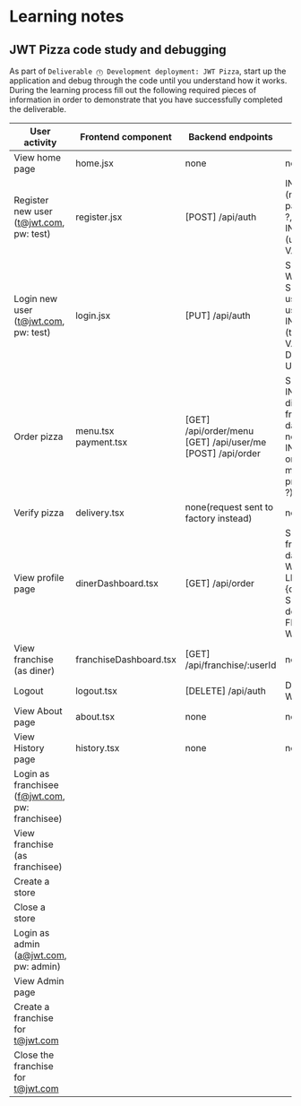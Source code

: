 # Learning notes

## JWT Pizza code study and debugging

As part of `Deliverable ⓵ Development deployment: JWT Pizza`, start up the application and debug through the code until you understand how it works. During the learning process fill out the following required pieces of information in order to demonstrate that you have successfully completed the deliverable.

| User activity                                       | Frontend component | Backend endpoints | Database SQL |
| --------------------------------------------------- | ------------------ | ----------------- | ------------ |
| View home page                                      |        home.jsx           |     none              |       none       |
| Register new user<br/>(t@jwt.com, pw: test)         |         register.jsx           |       [POST] /api/auth            |    INSERT INTO user (name, email, password) VALUES (?, ?, ?), <br/>INSERT INTO userRole (userId, role, objectId) VALUES (?, ?, ?)          |
| Login new user<br/>(t@jwt.com, pw: test)            |        login.jsx            |      [PUT] /api/auth             |         SELECT * FROM user WHERE email=?<br/>SELECT * FROM userRole WHERE userId=?<br/>INSERT INTO auth (token, userId) VALUES (?, ?) ON DUPLICATE KEY UPDATE token=token|
| Order pizza                                         |  menu.tsx <br/> payment.tsx                  |     [GET] /api/order/menu <br/>  [GET] /api/user/me <br/>  [POST] /api/order          |     SELECT * FROM menu <br/> INSERT INTO dinerOrder (dinerId, franchiseId, storeId, date) VALUES (?, ?, ?, now())<br/> INSERT INTO orderItem (orderId, menuId, description, price) VALUES (?, ?, ?, ?)         |
| Verify pizza                                        |       delivery.tsx             |        none(request sent to factory instead)          |        none      |
| View profile page                                   |       dinerDashboard.tsx             |          [GET] /api/order         |         SELECT id, franchiseId, storeId, date FROM dinerOrder WHERE dinerId=? LIMIT ${offset},${config.db.listPerPage} <br/> SELECT id, menuId, description, price FROM orderItem WHERE orderId=?     |
| View franchise<br/>(as diner)                       |      franchiseDashboard.tsx              |      [GET] /api/franchise/:userId             |      none        |
| Logout                                              |     logout.tsx               |      [DELETE] /api/auth            |       DELETE FROM auth WHERE token=?       |
| View About page                                     |         about.tsx           |      none             |      none        |
| View History page                                   |             history.tsx       |     none              |      none        |
| Login as franchisee<br/>(f@jwt.com, pw: franchisee) |                    |                   |              |
| View franchise<br/>(as franchisee)                  |                    |                   |              |
| Create a store                                      |                    |                   |              |
| Close a store                                       |                    |                   |              |
| Login as admin<br/>(a@jwt.com, pw: admin)           |                    |                   |              |
| View Admin page                                     |                    |                   |              |
| Create a franchise for t@jwt.com                    |                    |                   |              |
| Close the franchise for t@jwt.com                   |                    |                   |              |
